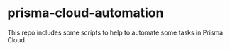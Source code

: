 # prisma-cloud-automation
This repo includes some scripts to help to automate some tasks in Prisma Cloud.

